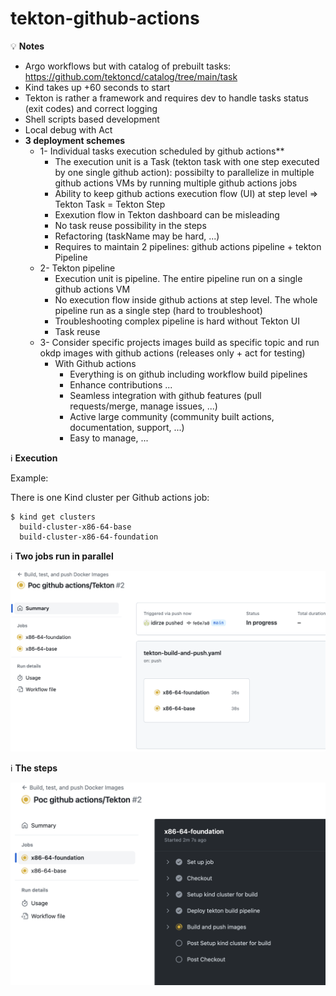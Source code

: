 # tekton-github-actions

:bulb: **Notes**

- Argo workflows but with catalog of prebuilt tasks: https://github.com/tektoncd/catalog/tree/main/task
- Kind takes up +60 seconds to start
- Tekton is rather a framework and requires dev to handle tasks status (exit codes) and correct logging
- Shell scripts based development 
- Local debug with Act
- **3 deployment schemes**
    * 1- Individual tasks execution scheduled by github actions**
      * The execution unit is a Task (tekton task with one step executed by one single github action): possibilty to parallelize in multiple github actions VMs by running multiple github actions jobs
      * Ability to keep github actions execution flow (UI) at step level => Tekton Task = Tekton Step
      * Exexution flow in Tekton dashboard can be misleading
      * No task reuse possibility in the steps
      * Refactoring (taskName may be hard, ...)
      * Requires to maintain 2 pipelines: github actions pipeline + tekton Pipeline
    * 2- Tekton pipeline
      * Execution unit is pipeline. The entire pipeline run on a single github actions VM
      * No execution flow inside github actions at step level. The whole pipeline run as a single step (hard to troubleshoot)
      * Troubleshooting complex pipeline is hard without Tekton UI
      * Task reuse
    * 3- Consider specific projects images build as specific topic and run okdp images with github actions (releases only + act for testing)
      * With Github actions
        * Everything is on github including workflow build pipelines
        * Enhance contributions ...
        * Seamless integration with github features (pull requests/merge, manage issues, ...)
        * Active large community (community built actions, documentation, support, ...)
        * Easy to manage, ...
    

:information_source: **Execution**

Example:

There is one Kind cluster per Github actions job:


```shell
$ kind get clusters
  build-cluster-x86-64-base
  build-cluster-x86-64-foundation
```

:information_source: **Two jobs run in parallel**

![Jobs](doc/assets/Jobs.png)

:information_source: **The steps**

![Steps](doc/assets/Steps.png)
